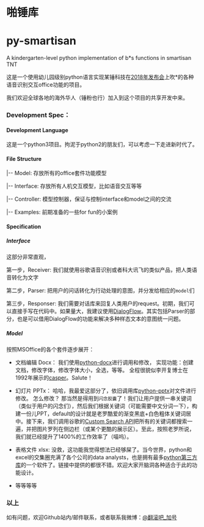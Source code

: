 # 啪锤库
# py-smartisan

A kindergarten-level python implementation of b\*s functions in smartisan TNT

这是一个使用幼儿园级别python语言实现某锤科技在[2018年发布会](https://www.bilibili.com/video/av23492564/)上吹\*的各种语音识别交互office功能的项目。

我们欢迎全球各地的海外华人（锤粉也行）加入到这个项目的共享开发中来。

### Development Spec：

#### Development Language

这是一个python3项目。拘泥于python2的朋友们，可以考虑一下走进新时代了。

#### File Structure

  |-- Model: 存放所有的office套件功能模型

  |-- Interface: 存放所有人机交互模型，比如语音交互等等
  
  |-- Controller: 模型控制器，保证与控制interface和model之间的交流
  
  |-- Examples: 前期准备的一些for fun的小案例

#### Specification

##### Interface

这部分非常直观，

第一步，Receiver: 我们就使用谷歌语音识别或者科大讯飞的类似产品，把人类语音转化为文字

第二步，Parser: 把用户的问话转化为行动处理的意图，并分发给相应的`model`们

第三步，Responser: 我们需要对话库来回复人类用户的request。初期，我们可以直接手写在代码中。如果量大，我建议使用[DialogFlow](https://dialogflow.com/)。其实包括Parser的部分，也是可以借用DialogFlow的功能来解决多种样态文本的意图统一问题。

##### Model

按照MSOffice的各个套件逐步展开：

* 文档编辑 Docx：
我们使用[python-docx](https://python-docx.readthedocs.io/en/latest/)进行调用和修改，
实现功能：创建文档，修改字体，修改字体大小，全选，等等。
全程很貌似李开复博士在1992年展示的[casper](https://www.youtube.com/watch?v=8De_KxYt1pQ)。Salute！

* 幻灯片 PPTx：
哈哈，我最爱这部分了，依旧调用库[python-pptx](https://python-pptx.readthedocs.io/en/latest/)对文件进行修改。
怎么修改？
那当然是得用到`闪念胶囊`了！我们让用户提供一串关键词（类似于用户的闪念们），然后我们根据关键词（可能需要中文分词一下），构建一份儿PPT，default的设计就是老罗酷爱的渐变黑底+白色粗体关键词居中。接下来，我们调用谷歌的[Custom Search API](https://developers.google.com/custom-search/json-api/v1/overview)把所有的关键词都搜索一遍，并把图片罗列在侧边栏（或某个更酷的展示区）。至此，按照老罗所说，我们就已经提升了1400%的工作效率了（喵呜）。

* 表格文件 xlsx:
没救，这功能我觉得想法已经够屎了。当今世界，python和excel的交集圈充满了各个公司的data analysts，也是拥有最多[python第三方库](http://www.python-excel.org/)的一个软件了。链接中提供的都很不错。欢迎大家开脑洞各种适合于此的功能设计。

* 等等等等

### 以上

如有问题，欢迎Github站内/邮件联系，或者联系我微博：[@翻滚吧_加号](https://www.weibo.com/4u2go)
